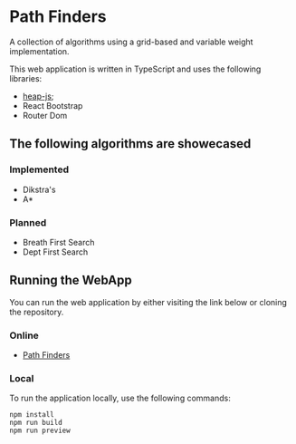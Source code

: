 # Path Finders

A collection of algorithms using a grid-based and variable weight implementation.

This web application is written in TypeScript and uses the following libraries:

- [heap-js](https://www.npmjs.com/package/heap-js);
- React Bootstrap
- Router Dom

## The following algorithms are showecased

### Implemented
- Dikstra's
- A*

### Planned
- Breath First Search
- Dept First Search


## Running the WebApp

You can run the web application by either visiting the link below or cloning the repository.

### Online 
- [Path Finders](https://emeremikwu.github.io/Path-Finders/)

### Local 
To run the application locally, use the following commands:



```
npm install
npm run build
npm run preview
```
